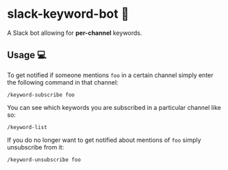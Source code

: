 # slack-keyword-bot 🤖
A Slack bot allowing for **per-channel** keywords.

## Usage 💻
To get notified if someone mentions `foo` in a certain channel simply enter the following command in that channel:
```
/keyword-subscribe foo
```
You can see which keywords you are subscribed in a particular channel like so:
```
/keyword-list
```
If you do no longer want to get notified about mentions of `foo` simply unsubscribe from it:
```
/keyword-unsubscribe foo
```
